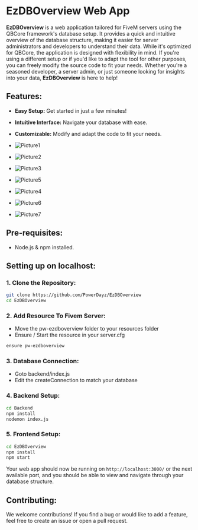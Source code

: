 # **EzDBOverview Web App**

**EzDBOverview** is a web application tailored for FiveM servers using the QBCore framework's database setup. It provides a quick and intuitive overview of the database structure, making it easier for server administrators and developers to understand their data. While it's optimized for QBCore, the application is designed with flexibility in mind. If you're using a different setup or if you'd like to adapt the tool for other purposes, you can freely modify the source code to fit your needs. Whether you're a seasoned developer, a server admin, or just someone looking for insights into your data, **EzDBOverview** is here to help!

## **Features**:

- **Easy Setup:** Get started in just a few minutes!
- **Intuitive Interface:** Navigate your database with ease.
- **Customizable:** Modify and adapt the code to fit your needs.

- ![Picture1](https://github.com/PowerDayz/EzDBOverview/assets/50378849/7462eef7-6432-4923-a525-bc89bbbbdb8d)
- ![Picture2](https://github.com/PowerDayz/EzDBOverview/assets/50378849/64cb7566-60ea-4a5d-b229-403d4c7a835a)
- ![Picture3](https://github.com/PowerDayz/EzDBOverview/assets/50378849/47b08fe9-5271-4552-b099-bf47d138da86)
- ![Picture5](https://github.com/PowerDayz/EzDBOverview/assets/50378849/d092b8bd-3dd0-4688-9214-824de8216cc8)
- ![Picture4](https://github.com/PowerDayz/EzDBOverview/assets/50378849/5cc37780-d644-4aab-9683-3e7bc960de7a)
- ![Picture6](https://github.com/PowerDayz/EzDBOverview/assets/50378849/49253f61-d88b-4ba5-9ff0-ca1eb1e97719)
- ![Picture7](https://github.com/PowerDayz/EzDBOverview/assets/50378849/f0a14ce0-313d-41b3-95c3-a9b12d5015f5)


## **Pre-requisites**:

- Node.js & npm installed.

## **Setting up on localhost**:

### **1. Clone the Repository**:

```bash
git clone https://github.com/PowerDayz/EzDBOverview
cd EzDBOverview
```

### 2. Add Resource To Fivem Server:

- Move the pw-ezdboverview folder to your resources folder
- Ensure / Start the resource in your server.cfg
```bash
ensure pw-ezdboverview
```

### **3. Database Connection**:

- Goto backend/index.js
- Edit the createConnection to match your database

### **4. Backend Setup**:

```bash
cd Backend
npm install
nodemon index.js
```

### **5. Frontend Setup**:

```bash
cd EzDBOverview
npm install
npm start
```

Your web app should now be running on `http://localhost:3000/` or the next available port, and you should be able to view and navigate through your database structure.

## **Contributing**:

We welcome contributions! If you find a bug or would like to add a feature, feel free to create an issue or open a pull request.
